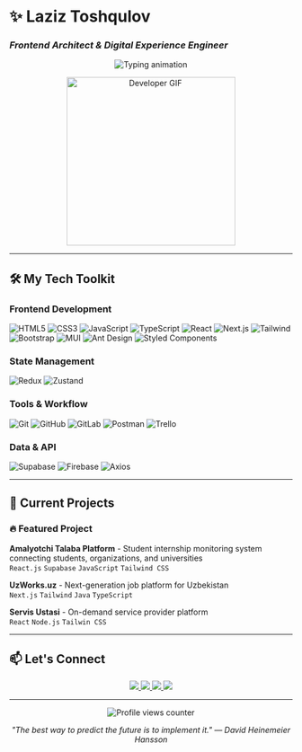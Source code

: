 # ✨ Laziz Toshqulov 
### _Frontend Architect & Digital Experience Engineer_

<p align="center">
  <img src="https://readme-typing-svg.herokuapp.com?font=Fira+Code&weight=600&size=24&pause=1000&color=7E3AF2&center=true&vCenter=true&width=500&lines=Crafting+scalable+frontend+architectures;Performance+optimization+specialist;React+Ecosystem+Expert;Clean+Code+Advocate" alt="Typing animation" />
</p>

<div align="center">
  <img src="https://media.giphy.com/media/v1.Y2lkPTc5MGI3NjExcjV1Y3F6Y2NtZ2JtY2Z6dW5xZ2U1eWx1eW9qY2x6d3V0ZzZ0eGJ6ZyZlcD12MV9pbnRlcm5hbF9naWZfYnlfaWQmY3Q9Zw/QTfX9Ejma3V9K35rno/giphy.gif" width="300" alt="Developer GIF">
</div>

---

## 🛠️ My Tech Toolkit

### Frontend Development
![HTML5](https://img.shields.io/badge/HTML5-E34F26?logo=html5&logoColor=white)
![CSS3](https://img.shields.io/badge/CSS3-1572B6?logo=css3&logoColor=white)
![JavaScript](https://img.shields.io/badge/JavaScript-F7DF1E?logo=javascript&logoColor=black)
![TypeScript](https://img.shields.io/badge/TypeScript-3178C6?logo=typescript&logoColor=white)
![React](https://img.shields.io/badge/React-20232A?logo=react&logoColor=61DAFB)
![Next.js](https://img.shields.io/badge/Next.js-000000?logo=nextdotjs&logoColor=white)
![Tailwind](https://img.shields.io/badge/Tailwind_CSS-06B6D4?logo=tailwindcss&logoColor=white)
![Bootstrap](https://img.shields.io/badge/Bootstrap-7952B3?logo=bootstrap&logoColor=white)
![MUI](https://img.shields.io/badge/MUI-007FFF?logo=mui&logoColor=white)
![Ant Design](https://img.shields.io/badge/Ant_Design-0170FE?logo=antdesign&logoColor=white)
![Styled Components](https://img.shields.io/badge/Styled_Components-DB7093?logo=styledcomponents&logoColor=white)

### State Management
![Redux](https://img.shields.io/badge/Redux-764ABC?logo=redux&logoColor=white)
![Zustand](https://img.shields.io/badge/Zustand-764ABC?logo=redux&logoColor=white)

### Tools & Workflow
![Git](https://img.shields.io/badge/Git-F05032?logo=git&logoColor=white)
![GitHub](https://img.shields.io/badge/GitHub-181717?logo=github&logoColor=white)
![GitLab](https://img.shields.io/badge/GitLab-FCA121?logo=gitlab&logoColor=white)
![Postman](https://img.shields.io/badge/Postman-FF6C37?logo=postman&logoColor=white)
![Trello](https://img.shields.io/badge/Trello-0052CC?logo=trello&logoColor=white)

### Data & API
![Supabase](https://img.shields.io/badge/Supabase-3FCF8E?logo=supabase&logoColor=white)
![Firebase](https://img.shields.io/badge/Firebase-FFCA28?logo=firebase&logoColor=black)
![Axios](https://img.shields.io/badge/Axios-5A29E4?logo=axios&logoColor=white)

---

## 🚀 Current Projects

### 🔥 Featured Project
**Amalyotchi Talaba Platform** - Student internship monitoring system connecting students, organizations, and universities  
`React.js` `Supabase` `JavaScript` `Tailwind CSS`

**UzWorks.uz** - Next-generation job platform for Uzbekistan  
`Next.js` `Tailwind` `Java` `TypeScript`

**Servis Ustasi** - On-demand service provider platform  
`React` `Node.js` `Tailwin CSS`

---

## 📫 Let's Connect

<div align="center">
  <a href="https://portfolio-front-dev.vercel.app/">
    <img src="https://img.shields.io/badge/Portfolio-7E3AF2?style=for-the-badge&logo=vercel&logoColor=white" />
  </a>
  <a href="https://t.me/toshqulov_04">
    <img src="https://img.shields.io/badge/Telegram-26A5E4?style=for-the-badge&logo=telegram&logoColor=white" />
  </a>
  <a href="https://www.linkedin.com/in/laziz-toshqulov-348033300/">
    <img src="https://img.shields.io/badge/LinkedIn-0A66C2?style=for-the-badge&logo=linkedin&logoColor=white" />
  </a>
  <a href="mailto:toshqulovlaziz04@gmail.com">
    <img src="https://img.shields.io/badge/Email-EA4335?style=for-the-badge&logo=gmail&logoColor=white" />
  </a>
</div>

---

<p align="center">
  <img src="https://komarev.com/ghpvc/?username=yourusername&label=Profile+Views&color=7E3AF2&style=flat" alt="Profile views counter" />
</p>

<p align="center">
  <em>"The best way to predict the future is to implement it." — David Heinemeier Hansson</em>
</p>
